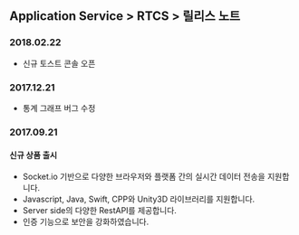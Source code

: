 ## Application Service > RTCS > 릴리스 노트

### 2018.02.22
* 신규 토스트 콘솔 오픈

### 2017.12.21
* 통계 그래프 버그 수정

### 2017.09.21
#### 신규 상품 출시
* Socket.io 기반으로 다양한 브라우저와 플랫폼 간의 실시간 데이터 전송을 지원합니다.
* Javascript, Java, Swift, CPP와 Unity3D 라이브러리를 지원합니다.
* Server side의 다양한 RestAPI를 제공합니다.
* 인증 기능으로 보안을 강화하였습니다.

